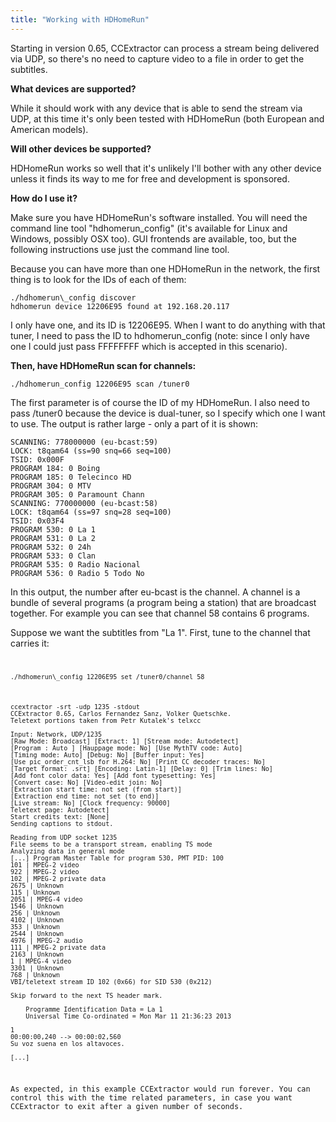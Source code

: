 ```yaml
---
title: "Working with HDHomeRun"
---
```


Starting in version 0.65, CCExtractor can process a stream being
delivered via UDP, so there's no need to capture video to a file in
order to get the subtitles.

 **What devices are supported?**

While it should work with any device that is able to send the stream via
UDP, at this time it's only been tested with HDHomeRun (both European
and American models).

 **Will other devices be supported?**

HDHomeRun works so well that it's unlikely I'll bother with any other
device unless it finds its way to me for free and development is
sponsored.

 **How do I use it?**

Make sure you have HDHomeRun's software installed. You will need the
command line tool "hdhomerun\_config" (it's available for Linux and
Windows, possibly OSX too). GUI frontends are available, too, but the
following instructions use just the command line tool.

Because you can have more than one HDHomeRun in the network, the first
thing is to look for the IDs of each of them:

```
./hdhomerun\_config discover
hdhomerun device 12206E95 found at 192.168.20.117
```


I only have one, and its ID is 12206E95. When I want to do anything with
that tuner, I need to pass the ID to hdhomerun\_config (note: since I
only have one I could just pass FFFFFFFF which is accepted in this
scenario).

 **Then, have HDHomeRun scan for channels:**

`./hdhomerun_config 12206E95 scan /tuner0`

The first parameter is of course the ID of my HDHomeRun. I also need to
pass /tuner0 because the device is dual-tuner, so I specify which one I
want to use. The output is rather large - only a part of it is shown:

```
SCANNING: 778000000 (eu-bcast:59)
LOCK: t8qam64 (ss=90 snq=66 seq=100)
TSID: 0x000F
PROGRAM 184: 0 Boing
PROGRAM 185: 0 Telecinco HD
PROGRAM 304: 0 MTV
PROGRAM 305: 0 Paramount Chann
SCANNING: 770000000 (eu-bcast:58)
LOCK: t8qam64 (ss=97 snq=28 seq=100)
TSID: 0x03F4
PROGRAM 530: 0 La 1
PROGRAM 531: 0 La 2
PROGRAM 532: 0 24h
PROGRAM 533: 0 Clan
PROGRAM 535: 0 Radio Nacional
PROGRAM 536: 0 Radio 5 Todo No
```

In this output, the number after eu-bcast is the channel. A channel is a
bundle of several programs (a program being a station) that are
broadcast together. For example you can see that channel 58 contains 6
programs.

Suppose we want the subtitles from "La 1". First, tune to the channel
that carries it: <code>

`./hdhomerun\_config 12206E95 set /tuner0/channel 58`

```
ccextractor -srt -udp 1235 -stdout
CCExtractor 0.65, Carlos Fernandez Sanz, Volker Quetschke.
Teletext portions taken from Petr Kutalek's telxcc

Input: Network, UDP/1235
[Raw Mode: Broadcast] [Extract: 1] [Stream mode: Autodetect]
[Program : Auto ] [Hauppage mode: No] [Use MythTV code: Auto]
[Timing mode: Auto] [Debug: No] [Buffer input: Yes]
[Use pic_order_cnt_lsb for H.264: No] [Print CC decoder traces: No]
[Target format: .srt] [Encoding: Latin-1] [Delay: 0] [Trim lines: No]
[Add font color data: Yes] [Add font typesetting: Yes]
[Convert case: No] [Video-edit join: No]
[Extraction start time: not set (from start)]
[Extraction end time: not set (to end)]
[Live stream: No] [Clock frequency: 90000]
Teletext page: Autodetect]
Start credits text: [None]
Sending captions to stdout.

Reading from UDP socket 1235
File seems to be a transport stream, enabling TS mode
Analyzing data in general mode
[...] Program Master Table for program 530, PMT PID: 100
101 | MPEG-2 video
922 | MPEG-2 video
102 | MPEG-2 private data
2675 | Unknown
115 | Unknown
2051 | MPEG-4 video
1546 | Unknown
256 | Unknown
4102 | Unknown
353 | Unknown
2544 | Unknown
4976 | MPEG-2 audio
111 | MPEG-2 private data
2163 | Unknown
1 | MPEG-4 video
3301 | Unknown
768 | Unknown
VBI/teletext stream ID 102 (0x66) for SID 530 (0x212)

Skip forward to the next TS header mark.

    Programme Identification Data = La 1
    Universal Time Co-ordinated = Mon Mar 11 21:36:23 2013

1
00:00:00,240 --> 00:00:02,560
Su voz suena en los altavoces.

[...]
```

As expected, in this example CCExtractor would run forever. You can
control this with the time related parameters, in case you want
CCExtractor to exit after a given number of seconds.
